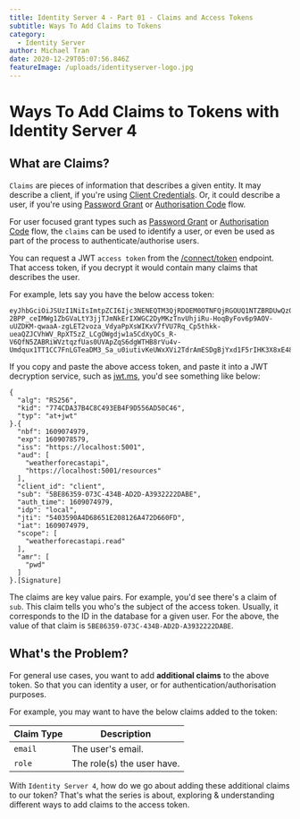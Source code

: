 ```yaml
---
title: Identity Server 4 - Part 01 - Claims and Access Tokens
subtitle: Ways To Add Claims to Tokens
category:
  - Identity Server
author: Michael Tran
date: 2020-12-29T05:07:56.846Z
featureImage: /uploads/identityserver-logo.jpg
---
```

# Ways To Add Claims to Tokens with Identity Server 4

## What are Claims?

`Claims` are pieces of information that describes a given entity. It may describe a client, if you're using [Client Credentials](https://oauth.net/2/grant-types/client-credentials/). Or, it could describe a user, if you're using [Password Grant](https://oauth.net/2/grant-types/password/) or [Authorisation Code](https://oauth.net/2/grant-types/authorization-code/) flow.

For user focused grant types such as [Password Grant](https://oauth.net/2/grant-types/password/) or [Authorisation Code](https://oauth.net/2/grant-types/authorization-code/) flow, the `claims` can be used to identify a user, or even be used as part of the process to authenticate/authorise users.

You can request a JWT `access token` from the [/connect/token](https://identityserver4.readthedocs.io/en/latest/endpoints/token.html) endpoint. That access token, if you decrypt it would contain many claims that describes the user.

For example, lets say you have the below access token:

```text
eyJhbGciOiJSUzI1NiIsImtpZCI6Ijc3NENEQTM3QjRDOEM0OTNFQjRGOUQ1NTZBRDUwQzQ2IiwidHlwIjoiYXQrand0In0.eyJuYmYiOjE2MDkwNzQ5NzksImV4cCI6MTYwOTA3ODU3OSwiaXNzIjoiaHR0cHM6Ly9sb2NhbGhvc3Q6NTAwMSIsImF1ZCI6WyJ3ZWF0aGVyZm9yZWNhc3RhcGkiLCJodHRwczovL2xvY2FsaG9zdDo1MDAxL3Jlc291cmNlcyJdLCJjbGllbnRfaWQiOiJjbGllbnQiLCJzdWIiOiI1QkU4NjM1OS0wNzNDLTQzNEItQUQyRC1BMzkzMjIyMkRBQkUiLCJhdXRoX3RpbWUiOjE2MDkwNzQ5NzksImlkcCI6ImxvY2FsIiwianRpIjoiNTQwMzU5MEE0RDY4NjUxRTIwODEyNkE0NzJENjYwRkQiLCJpYXQiOjE2MDkwNzQ5NzksInNjb3BlIjpbIndlYXRoZXJmb3JlY2FzdGFwaS5yZWFkIl0sImFtciI6WyJwd2QiXX0.mmcHxbVSS7nmGbUWyAhgYqDw6V2bIj87gTTcN15LrMJcVxEoV4RvSDGYJS1_3-2BPP_ceIMWg1ZbGVaLtY3jjTJmNkErIXWGC2DyMKzTnvUhjiRu-HoqByFov6p9AOV-uUZDKM-qwaaA-zgLET2voza_VdyaPpXsWIKxV7fVU7Rq_Cp5thkk-ueaQZJCVhWV_RpXT5zZ_LCgOWgdjw1a5CdXyOCs_R-V6QfN5ZABRiWVztqzfUas0UVApZqS6dgWTHB8rVu4v-Umdqux1TT1CC7FnLGTeaDM3_Sa_u0iutivKeUWxXVi2TdrAmESDgBjYxd1F5rIHK3X8xE485Z8pA
```

If you copy and paste the above access token, and paste it into a JWT decryption service, such as [jwt.ms](https://jwt.ms/), you'd see something like below:

```jwt
{
  "alg": "RS256",
  "kid": "774CDA37B4C8C493EB4F9D556AD50C46",
  "typ": "at+jwt"
}.{
  "nbf": 1609074979,
  "exp": 1609078579,
  "iss": "https://localhost:5001",
  "aud": [
    "weatherforecastapi",
    "https://localhost:5001/resources"
  ],
  "client_id": "client",
  "sub": "5BE86359-073C-434B-AD2D-A3932222DABE",
  "auth_time": 1609074979,
  "idp": "local",
  "jti": "5403590A4D68651E208126A472D660FD",
  "iat": 1609074979,
  "scope": [
    "weatherforecastapi.read"
  ],
  "amr": [
    "pwd"
  ]
}.[Signature]
```

The claims are key value pairs. For example, you'd see there's a claim of `sub`. This claim tells you who's the subject of the access token. Usually, it corresponds to the ID in the database for a given user. For the above, the value of that claim is `5BE86359-073C-434B-AD2D-A3932222DABE`.

## What's the Problem?

For general use cases, you want to add **additional claims** to the above token. So that you can identity a user, or for authentication/authorisation purposes.

For example, you may want to have the below claims added to the token:

Claim Type | Description
--- | ---
`email` | The user's email.
`role` | The role(s) the user have.

With `Identity Server 4`, how do we go about adding these additional claims to our token? That's what the series is about, exploring & understanding different ways to add claims to the access token.